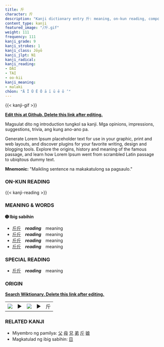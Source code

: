 ```yaml
---
title: 斤
character: 斤
description: "Kanji dictionary entry 斤: meaning, on-kun reading, compounds, origin, related kanji"
content_type: kanji
featured_image: "/斤.gif"
weight: 111
frequency: 111
kanji_grade: 9
kanji_strokes: 1
kanji_class: Jōyō
kanji_jlpt: N1
kanji_radical: 
kanji_reading: 
- DAI
- TAI
- oo-kii
kanji_meaning:
- malaki
chōon: "Ā Ī Ū Ē Ō ā ī ū ē ō ’"
---
```

[//]: # (Don't edit the line below. Kanji animated GIF code is automatically generated.)
{{< kanji-gif >}}

[//]: # (Edit below this line.)

**[Edit this at Github. Delete this link after editing.](https://github.com/tim0g/tim/tree/main/content/kanji/斤/index.md)**

Magsulat dito ng introduction tungkol sa kanji. Mga opinions, impressions, suggestions, trivia, ang kung ano-ano pa.

Generate Lorem Ipsum placeholder text for use in your graphic, print and web layouts, and discover plugins for your favorite writing, design and blogging tools. Explore the origins, history and meaning of the famous passage, and learn how Lorem Ipsum went from scrambled Latin passage to ubiqitous dummy text.
 
**Mnemonic:** "Maikling sentence na makakatulong sa pagsaulo."

### ON-KUN READING

[//]: # (Don't edit the line below. ON-KUN READING code is automatically generated.)
{{< kanji-reading >}}

### MEANING & WORDS

#### ➊ **Ibig sabihin**
  - [斤](../斤)[斤](../斤)　***reading***　meaning
  - [斤](../斤)[斤](../斤)　***reading***　meaning
  - [斤](../斤)[斤](../斤)　***reading***　meaning
  - [斤](../斤)[斤](../斤)　***reading***　meaning

### SPECIAL READING
  - [斤](../斤)[斤](../斤)　***reading***　meaning

### ORIGIN

**[Search Wiktionary. Delete this link after editing.](https://wiktionary.org/wiki/斤)**
<table class="kanji-table"><tr><td>
<img src="60px-斤-bronze.svg.png">
</td><td>▶</td><td>
<img src="60px-斤-oracle.svg.png">
</td><td>▶</td>
<td class="kanji-origin">斤</td>
</tr></table>

### RELATED KANJI
- Miyembro ng pamilya: [父](../父) [母](../母) [兄](../兄) [弟](../弟) [斤](../斤) [娘](../娘)
- Magkatulad ng ibig sabihin: [日](../日)
